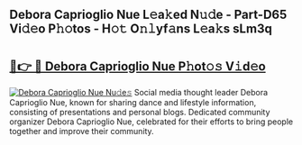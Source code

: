 ## Debora Caprioglio Nue L𝚎a𝚔ed N𝚞𝚍e - Part-D65 Vi𝚍𝚎o P𝚑𝚘tos - H𝚘𝚝 O𝚗𝚕yf𝚊ns L𝚎a𝚔s sLm3q

# <h2><a href="http://kfeeute.oniu.top/?m=Debora+Caprioglio+Nue">🔗👉 🔴 Debora Caprioglio Nue P𝚑ot𝚘𝚜 V𝚒d𝚎o</a></h2>

[![Debora Caprioglio Nue Nu𝚍e𝚜](https://i.imgur.com/0qMVB7G.gif)](http://kfeeute.oniu.top/?m=Debora+Caprioglio+Nue)
Social media thought leader Debora Caprioglio Nue, known for sharing dance and lifestyle information, consisting of presentations and personal blogs. Dedicated community organizer Debora Caprioglio Nue, celebrated for their efforts to bring people together and improve their community.  
